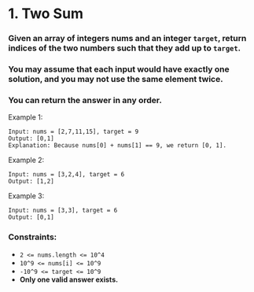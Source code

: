 # 1. Two Sum
### Given an array of integers nums and an integer `target`, return indices of the two numbers such that they add up to `target`.

### You may assume that each input would have __exactly one solution__, and you may not use the same element twice.

### You can return the answer in any order.



Example 1:
```
Input: nums = [2,7,11,15], target = 9
Output: [0,1]
Explanation: Because nums[0] + nums[1] == 9, we return [0, 1].
```
Example 2:
```
Input: nums = [3,2,4], target = 6
Output: [1,2]
```
Example 3:
```
Input: nums = [3,3], target = 6
Output: [0,1]
```

### Constraints:

* `2 <= nums.length <= 10^4`
* `10^9 <= nums[i] <= 10^9`
* `-10^9 <= target <= 10^9`
* __Only one valid answer exists.__